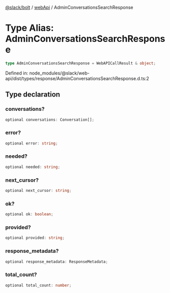 [@slack/bolt](../../../../index.md) / [webApi](../index.md) / AdminConversationsSearchResponse

# Type Alias: AdminConversationsSearchResponse

```ts
type AdminConversationsSearchResponse = WebAPICallResult & object;
```

Defined in: node\_modules/@slack/web-api/dist/types/response/AdminConversationsSearchResponse.d.ts:2

## Type declaration

### conversations?

```ts
optional conversations: Conversation[];
```

### error?

```ts
optional error: string;
```

### needed?

```ts
optional needed: string;
```

### next\_cursor?

```ts
optional next_cursor: string;
```

### ok?

```ts
optional ok: boolean;
```

### provided?

```ts
optional provided: string;
```

### response\_metadata?

```ts
optional response_metadata: ResponseMetadata;
```

### total\_count?

```ts
optional total_count: number;
```
